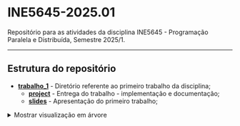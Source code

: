 # INE5645-2025.01

Repositório para as atividades da disciplina INE5645 - Programação Paralela e Distribuída, Semestre 2025/1.

---

## Estrutura do repositório

- [**trabalho_1**](https://github.com/PedroBinotto/INE5645-2025.01/tree/main/trabalho_1/) - Diretório referente ao primeiro trabalho da disciplina;
    - [**project**](https://github.com/PedroBinotto/INE5645-2025.01/tree/main/trabalho_1/project) - Entrega do trabalho - implementação e documentação;
    - [**slides**](https://github.com/PedroBinotto/INE5645-2025.01/tree/main/trabalho_1/slides) - Apresentação do primeiro trabalho;

<details>
<summary> Mostrar visualização em árvore </summary>

```
.
└── trabalho_1
    ├── project
    │   ├── .clang-format
    │   ├── .gitignore
    │   ├── INE5645_trabalho1.pdf
    │   ├── Makefile
    │   ├── README.md
    │   └── src
    └── slides
        └── latex
            ├── .gitignore
            ├── presentation.tex
            └── references.bib
```
</details>

